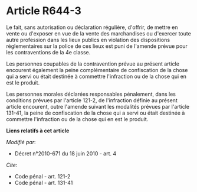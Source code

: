 # Article R644-3

Le fait, sans autorisation ou déclaration régulière, d'offrir, de mettre en vente ou d'exposer en vue de la vente des
marchandises ou d'exercer toute autre profession dans les lieux publics en violation des dispositions réglementaires sur la
police de ces lieux est puni de l'amende prévue pour les contraventions de la 4e classe. 

Les personnes coupables de la contravention prévue au présent article encourent également la peine complémentaire de
confiscation de la chose qui a servi ou était destinée à commettre l'infraction ou de la chose qui en est le produit. 

Les personnes morales déclarées responsables pénalement, dans les conditions prévues par l'article 121-2, de l'infraction
définie au présent article encourent, outre l'amende suivant les modalités prévues par l'article 131-41, la peine de
confiscation de la chose qui a servi ou était destinée à commettre l'infraction ou de la chose qui en est le produit.

**Liens relatifs à cet article**

_Modifié par_:

  - Décret n°2010-671 du 18 juin 2010 - art. 4

_Cite_:

  - Code pénal - art. 121-2
  - Code pénal - art. 131-41
